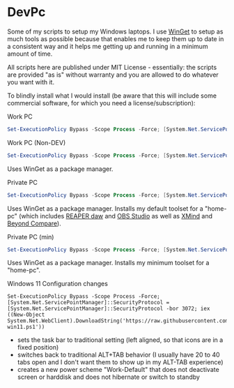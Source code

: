 # DevPc
Some of my scripts to setup my Windows laptops. I use [WinGet](https://learn.microsoft.com/en-us/windows/package-manager/winget/) to setup as much tools as possible because that enables me to keep them up to date in a consistent way and it helps me getting up and running in a minimum amount of time.

All scripts here are published under MIT License - essentially: the scripts are provided "as is" without warranty and you are allowed to do whatever you want with it.

To blindly install what I would install (be aware that this will include some commercial software, for which you need a license/subscription):

Work PC
```PowerShell
Set-ExecutionPolicy Bypass -Scope Process -Force; [System.Net.ServicePointManager]::SecurityProtocol = [System.Net.ServicePointManager]::SecurityProtocol -bor 3072; iex ((New-Object System.Net.WebClient).DownloadString('https://raw.githubusercontent.com/Interface007/DevPc/main/install-work.ps1'))
```
Work PC (Non-DEV)
```PowerShell
Set-ExecutionPolicy Bypass -Scope Process -Force; [System.Net.ServicePointManager]::SecurityProtocol = [System.Net.ServicePointManager]::SecurityProtocol -bor 3072; iex ((New-Object System.Net.WebClient).DownloadString('https://raw.githubusercontent.com/Interface007/DevPc/main/install-work-backoffice.ps1'))
```

Uses WinGet as a package manager.

Private PC
```PowerShell
Set-ExecutionPolicy Bypass -Scope Process -Force; [System.Net.ServicePointManager]::SecurityProtocol = [System.Net.ServicePointManager]::SecurityProtocol -bor 3072; iex ((New-Object System.Net.WebClient).DownloadString('https://raw.githubusercontent.com/Interface007/DevPc/main/install-privat.ps1'))
```
Uses WinGet as a package manager. Installs my default toolset for a "home-pc" (which includes [REAPER daw](https://www.reaper.fm/) and [OBS Studio](https://obsproject.com/) as well as [XMind](https://www.xmind.net/) and [Beyond Compare](https://www.scootersoftware.com/)).

Private PC (min)
```PowerShell
Set-ExecutionPolicy Bypass -Scope Process -Force; [System.Net.ServicePointManager]::SecurityProtocol = [System.Net.ServicePointManager]::SecurityProtocol -bor 3072; iex ((New-Object System.Net.WebClient).DownloadString('https://raw.githubusercontent.com/Interface007/DevPc/main/install-privat-min.ps1'))
```
Uses WinGet as a package manager. Installs my minimum toolset for a "home-pc".

Windows 11 Configuration changes
```
Set-ExecutionPolicy Bypass -Scope Process -Force; [System.Net.ServicePointManager]::SecurityProtocol = [System.Net.ServicePointManager]::SecurityProtocol -bor 3072; iex ((New-Object System.Net.WebClient).DownloadString('https://raw.githubusercontent.com/Interface007/DevPc/main/setup-win11.ps1'))
```
- sets the task bar to traditional setting (left aligned, so that icons are in a fixed position)
- switches back to traditional ALT+TAB behavior (I usually have 20 to 40 tabs open and I don't want them to show up in my ALT-TAB experience)
- creates a new power scheme "Work-Default" that does not deactivate screen or harddisk and does not hibernate or switch to standby
